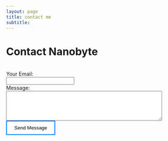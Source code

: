 ```yaml
---
layout: page
title: contact me
subtitle: 
---
```


<style>
.border-button {
  background-color: transparent;
  border: 2px solid #007bff;
  padding: 10px 20px;
  cursor: pointer;
  outline: none; 
}

.border-button:hover {
  background-color: #007bff;
  color: white;
}
</style>

<div class="container">
    <h1>Contact Nanobyte</h1>
    <form action="https://formspree.io/f/mldpdljn" method="POST">
        <div class="form-group">
            <br><label for="email">Your Email:</label>
            <br><input type="email" id="email" name="email" required>
        </div>
        <div class="form-group">
            <label for="message">Message:</label>
            <br><textarea id="message" name="message" class="no-resize-textarea" rows="5" cols="50" required></textarea>
        </div>
        <button type="submit" class="border-button">Send Message</button>
    </form>
</div>